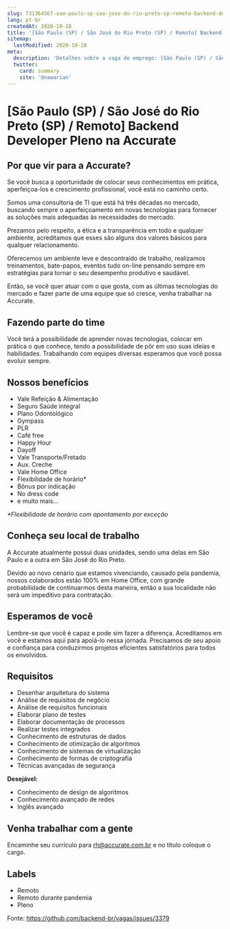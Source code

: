 ```yaml
---
slug: 731364567-sao-paulo-sp-sao-jose-do-rio-preto-sp-remoto-backend-developer-pleno-na-accurate
lang: pt-br
createdAt: 2020-10-28
title: '[São Paulo (SP) / São José do Rio Preto (SP) / Remoto] Backend Developer Pleno na Accurate - Vaga de Emprego'
sitemap:
  lastModified: 2020-10-28
meta:
  description: 'Detalhes sobre a vaga de emprego: [São Paulo (SP) / São José do Rio Preto (SP) / Remoto] Backend Developer Pleno na Accurate'
  twitter:
    card: summary
    site: '@nawarian'
---
```


# [São Paulo (SP) / São José do Rio Preto (SP) / Remoto] Backend Developer Pleno na Accurate


## Por que vir para a Accurate?

Se você busca a oportunidade de colocar seus conhecimentos em prática, aperfeiçoa-los e crescimento profissional, você está no caminho certo.

Somos uma consultoria de TI que está há três décadas no mercado, buscando sempre o aperfeiçoamento em novas tecnologias para fornecer as soluções mais adequadas às necessidades do mercado.

Prezamos pelo respeito, a ética e a transparência em todo e qualquer ambiente, acreditamos que esses são alguns dos valores básicos para qualquer relacionamento.

Oferecemos um ambiente leve e descontraído de trabalho, realizamos treinamentos, bate-papos, eventos tudo on-line pensando sempre em estratégias para tornar o seu desempenho produtivo e saudável.

Então, se você quer atuar com o que gosta, com as últimas tecnologias do mercado e fazer parte de uma equipe que só cresce, venha trabalhar na Accurate.

## Fazendo parte do time
Você terá a possibilidade de aprender novas tecnologias, colocar em prática o que conhece, tendo a possibilidade de pôr em uso suas ideias e habilidades. Trabalhando com equipes diversas esperamos que você possa evoluir sempre.

## Nossos benefícios

- Vale Refeição & Alimentação
- Seguro Saúde integral
- Plano Odontológico 
- Gympass
- PLR
- Café free
- Happy Hour
- Dayoff
- Vale Transporte/Fretado
- Aux. Creche
- Vale Home Office
- Flexibilidade de horário*
- Bônus por indicação
- No dress code
- e muito mais...

_*Flexibilidade de horário com apontamento por exceção_

## Conheça seu local de trabalho
A Accurate atualmente possui duas unidades, sendo uma delas em São Paulo e a outra em São José do Rio Preto.

Devido ao novo cenário que estamos vivenciando, causado pela pandemia, nossos colaborados estão 100% em Home Office, com grande probabilidade de continuarmos desta maneira, então a sua localidade não será um impeditivo para contratação.

## Esperamos de você
Lembre-se que você é capaz e pode sim fazer a diferença.  Acreditamos em você e estamos aqui para apoiá-lo nessa jornada. Precisamos de seu apoio e confiança para conduzirmos projetos eficientes satisfatórios para todos os envolvidos.

## Requisitos

- Desenhar arquitetura do sistema
- Análise de requisitos de negócio
- Análise de requisitos funcionais
- Elaborar plano de testes
- Elaborar documentação de processos
- Realizar testes integrados
- Conhecimento de estruturas de dados
- Conhecimento de otimização de algoritmos
- Conhecimento de sistemas de virtualização
- Conhecimento de formas de criptografia
- Técnicas avançadas de segurança

**Desejável:**

- Conhecimento de design de algoritmos
- Conhecimento avançado de redes
- Inglês avançado

## Venha trabalhar com a gente
Encaminhe seu currículo para rh@accurate.com.br e no título coloque o cargo.

## Labels

- Remoto
- Remoto durante pandemia
- Pleno

Fonte: https://github.com/backend-br/vagas/issues/3379